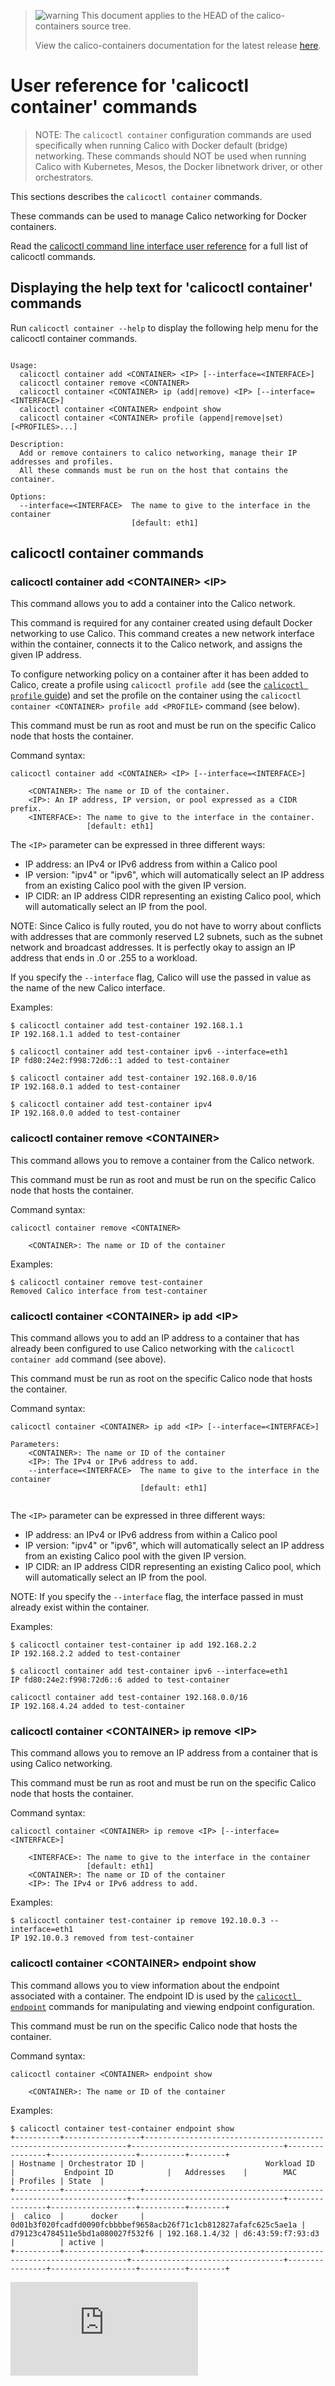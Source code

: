<!--- master only -->
> ![warning](../images/warning.png) This document applies to the HEAD of the calico-containers source tree.
>
> View the calico-containers documentation for the latest release [here](https://github.com/projectcalico/calico-containers/blob/v0.18.0/README.md).
<!--- else
> You are viewing the calico-containers documentation for release **release**.
<!--- end of master only -->

# User reference for 'calicoctl container' commands
> NOTE: The `calicoctl container` configuration commands are used specifically 
> when running Calico with Docker default (bridge) networking.  These commands 
> should  NOT be used when running Calico with Kubernetes, Mesos, the Docker 
> libnetwork driver, or other orchestrators. 

This sections describes the `calicoctl container` commands.

These commands can be used to manage Calico networking for Docker containers.

Read the [calicoctl command line interface user reference](../calicoctl.md) for a 
full list of calicoctl commands.

## Displaying the help text for 'calicoctl container' commands

Run `calicoctl container --help` to display the following help menu for the 
calicoctl container commands.

```

Usage:
  calicoctl container add <CONTAINER> <IP> [--interface=<INTERFACE>]
  calicoctl container remove <CONTAINER>
  calicoctl container <CONTAINER> ip (add|remove) <IP> [--interface=<INTERFACE>]
  calicoctl container <CONTAINER> endpoint show
  calicoctl container <CONTAINER> profile (append|remove|set) [<PROFILES>...]

Description:
  Add or remove containers to calico networking, manage their IP addresses and profiles.
  All these commands must be run on the host that contains the container.

Options:
  --interface=<INTERFACE>  The name to give to the interface in the container
                           [default: eth1]

```

## calicoctl container commands


### calicoctl container add \<CONTAINER\> \<IP\> 

This command allows you to add a container into the Calico network. 

This command is required for any container created using default Docker 
networking to use Calico.  This command creates a new network interface within 
the container, connects it to the Calico network, and assigns the given IP 
address.

To configure networking policy on a container after it has been added to 
Calico, create a profile using `calicoctl profile add` (see the 
[`calicoctl profile` guide](./profile.md)) and set the profile on the container 
using the `calicoctl container <CONTAINER> profile add <PROFILE>` command (see 
below).

This command must be run as root and must be run on the specific Calico node 
that hosts the container.

Command syntax:

```
calicoctl container add <CONTAINER> <IP> [--interface=<INTERFACE>]

    <CONTAINER>: The name or ID of the container.
    <IP>: An IP address, IP version, or pool expressed as a CIDR prefix.
    <INTERFACE>: The name to give to the interface in the container.
                 [default: eth1]
```

The `<IP>` parameter can be expressed in three different ways:
 - IP address: an IPv4 or IPv6 address from within a Calico pool
 - IP version: "ipv4" or "ipv6", which will automatically select an IP address 
               from an existing Calico pool with the given IP version.
 - IP CIDR: an IP address CIDR representing an existing Calico pool, which will 
            automatically select an IP from the pool.

NOTE: Since Calico is fully routed, you do not have to worry about conflicts 
with addresses that are commonly reserved L2 subnets, such as the subnet 
network and broadcast addresses. It is perfectly okay to assign an IP address 
that ends in .0 or .255 to a workload.

If you specify the `--interface` flag, Calico will use the passed in value as 
the name of the new Calico interface.

Examples:

```
$ calicoctl container add test-container 192.168.1.1 
IP 192.168.1.1 added to test-container

$ calicoctl container add test-container ipv6 --interface=eth1
IP fd80:24e2:f998:72d6::1 added to test-container

$ calicoctl container add test-container 192.168.0.0/16
IP 192.168.0.1 added to test-container

$ calicoctl container add test-container ipv4
IP 192.168.0.0 added to test-container
```

### calicoctl container remove \<CONTAINER\>

This command allows you to remove a container from the Calico network.

This command must be run as root and must be run on the specific Calico node 
that hosts the container.

Command syntax:

```
calicoctl container remove <CONTAINER>

    <CONTAINER>: The name or ID of the container
```

Examples:

```
$ calicoctl container remove test-container
Removed Calico interface from test-container
```

### calicoctl container \<CONTAINER\> ip add \<IP\> 

This command allows you to add an IP address to a container that has already
been configured to use Calico networking with the `calicoctl container add` 
command (see above).

This command must be run as root on the specific Calico node that hosts the 
container.

Command syntax:

```
calicoctl container <CONTAINER> ip add <IP> [--interface=<INTERFACE>]

Parameters:
    <CONTAINER>: The name or ID of the container
    <IP>: The IPv4 or IPv6 address to add.
    --interface=<INTERFACE>  The name to give to the interface in the container
                             [default: eth1]
    
```
The `<IP>` parameter can be expressed in three different ways:
 - IP address: an IPv4 or IPv6 address from within a Calico pool
 - IP version: "ipv4" or "ipv6", which will automatically select an IP address 
               from an existing Calico pool with the given IP version.
 - IP CIDR: an IP address CIDR representing an existing Calico pool, which will 
            automatically select an IP from the pool.

NOTE: If you specify the `--interface` flag, the interface passed in must 
already exist within the container.

Examples:

```
$ calicoctl container test-container ip add 192.168.2.2 
IP 192.168.2.2 added to test-container

$ calicoctl container add test-container ipv6 --interface=eth1
IP fd80:24e2:f998:72d6::6 added to test-container

calicoctl container add test-container 192.168.0.0/16
IP 192.168.4.24 added to test-container
```

### calicoctl container \<CONTAINER\> ip remove \<IP\> 

This command allows you to remove an IP address from a container that is
using Calico networking.

This command must be run as root and must be run on the specific Calico node 
that hosts the container.

Command syntax:

```
calicoctl container <CONTAINER> ip remove <IP> [--interface=<INTERFACE>]

    <INTERFACE>: The name to give to the interface in the container
                 [default: eth1]
    <CONTAINER>: The name or ID of the container
    <IP>: The IPv4 or IPv6 address to add.
```

Examples:

```
$ calicoctl container test-container ip remove 192.10.0.3 --interface=eth1 
IP 192.10.0.3 removed from test-container
```

### calicoctl container \<CONTAINER\> endpoint show

This command allows you to view information about the endpoint associated with
a container.  The endpoint ID is used by the 
[`calicoctl endpoint`](endpoint.md) commands for manipulating and viewing
endpoint configuration.

This command must be run on the specific Calico node that hosts the container.

Command syntax:

```
calicoctl container <CONTAINER> endpoint show

    <CONTAINER>: The name or ID of the container
```

Examples:

```
$ calicoctl container test-container endpoint show
+----------+-----------------+------------------------------------------------------------------+----------------------------------+----------------+-------------------+----------+--------+
| Hostname | Orchestrator ID |                           Workload ID                            |           Endpoint ID            |   Addresses    |        MAC        | Profiles | State  |
+----------+-----------------+------------------------------------------------------------------+----------------------------------+----------------+-------------------+----------+--------+
|  calico  |      docker     | 0d01b3f020fcadfd0090fcbbbbef9658acb26f71c1cb812827afafc625c5ae1a | d79123c4784511e5bd1a080027f532f6 | 192.168.1.4/32 | d6:43:59:f7:93:d3 |          | active |
+----------+-----------------+------------------------------------------------------------------+----------------------------------+----------------+-------------------+----------+--------+
```
[![Analytics](https://calico-ga-beacon.appspot.com/UA-52125893-3/calico-containers/docs/calicoctl/container.md?pixel)](https://github.com/igrigorik/ga-beacon)
